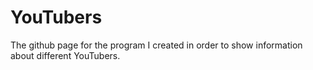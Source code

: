 # YouTubers
The github page for the program I created in order to show information about different YouTubers.
